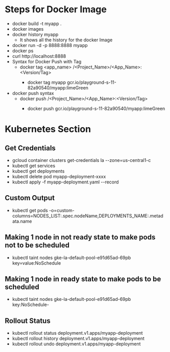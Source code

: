 # Steps for Docker Image

* docker build -t myapp .
* docker images
* docker history myapp
    * It shows all the history for the docker Image
* docker run -d -p 8888:8888 myapp
* docker ps
* curl http://localhost:8888
* Syntax for Docker Push with Tag
    * docker tag <app_name> <RegistryName>/<Project_Name>/<App_Name>:<Version/Tag>
        * docker tag myapp gcr.io/playground-s-11-82a90540/myapp:limeGreen
* docker push syntax
    * docker push <RegistryName>/<Project_Name>/<App_Name>:<Version/Tag>
        * docker push gcr.io/playground-s-11-82a90540/myapp:limeGreen
        
# Kubernetes Section

## Get Credentials
  * gcloud container clusters get-credentials la --zone=us-central1-c
  * kubectl get services
  * kubectl get deployments
  * kubectl delete pod myapp-deployment-xxxx
  * kubectl apply -f myapp-deployment.yaml --record
  
## Custom Output
  * kubectl get pods -o=custom-columns=NODES_LIST:.spec.nodeName,DEPLOYMENTS_NAME:.metadata.name
  
## Making 1 node in not ready state to make pods not to be scheduled
  * kubectl taint nodes gke-la-default-pool-e91d65ad-69pb key=value:NoSchedule

## Making 1 node in ready state to make pods to be scheduled
  * kubectl taint nodes gke-la-default-pool-e91d65ad-69pb key:NoSchedule-

## Rollout Status
  * kubectl rollout status deployment.v1.apps/myapp-deployment
  * kubectl rollout history deployment.v1.apps/myapp-deployment
  * kubectl rollout undo deployment.v1.apps/myapp-deployment  